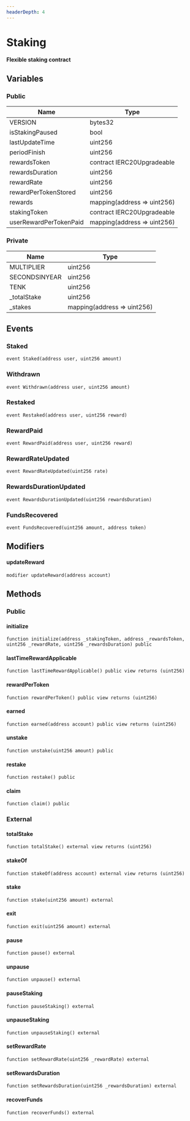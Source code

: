 ```yaml
---
headerDepth: 4
---
```


# Staking

**Flexible staking contract**

## Variables

### Public

| Name | Type |
| --- | --- |
| VERSION | bytes32 |
| isStakingPaused | bool |
| lastUpdateTime | uint256 |
| periodFinish | uint256 |
| rewardsToken | contract IERC20Upgradeable |
| rewardsDuration | uint256 |
| rewardRate | uint256 |
| rewardPerTokenStored | uint256 |
| rewards | mapping(address &#x3D;&gt; uint256) |
| stakingToken | contract IERC20Upgradeable |
| userRewardPerTokenPaid | mapping(address &#x3D;&gt; uint256) |

### Private

| Name | Type |
| --- | --- |
| MULTIPLIER | uint256 |
| SECONDSINYEAR | uint256 |
| TENK | uint256 |
| _totalStake | uint256 |
| _stakes | mapping(address &#x3D;&gt; uint256) |

## Events

### Staked

```solidity:no-line-numbers
event Staked(address user, uint256 amount)
```

### Withdrawn

```solidity:no-line-numbers
event Withdrawn(address user, uint256 amount)
```

### Restaked

```solidity:no-line-numbers
event Restaked(address user, uint256 reward)
```

### RewardPaid

```solidity:no-line-numbers
event RewardPaid(address user, uint256 reward)
```

### RewardRateUpdated

```solidity:no-line-numbers
event RewardRateUpdated(uint256 rate)
```

### RewardsDurationUpdated

```solidity:no-line-numbers
event RewardsDurationUpdated(uint256 rewardsDuration)
```

### FundsRecovered

```solidity:no-line-numbers
event FundsRecovered(uint256 amount, address token)
```

## Modifiers

#### updateReward

```solidity:no-line-numbers
modifier updateReward(address account)
```

## Methods

### Public

#### initialize

```solidity:no-line-numbers
function initialize(address _stakingToken, address _rewardsToken, uint256 _rewardRate, uint256 _rewardsDuration) public
```

#### lastTimeRewardApplicable

```solidity:no-line-numbers
function lastTimeRewardApplicable() public view returns (uint256)
```

#### rewardPerToken

```solidity:no-line-numbers
function rewardPerToken() public view returns (uint256)
```

#### earned

```solidity:no-line-numbers
function earned(address account) public view returns (uint256)
```

#### unstake

```solidity:no-line-numbers
function unstake(uint256 amount) public
```

#### restake

```solidity:no-line-numbers
function restake() public
```

#### claim

```solidity:no-line-numbers
function claim() public
```

### External

#### totalStake

```solidity:no-line-numbers
function totalStake() external view returns (uint256)
```

#### stakeOf

```solidity:no-line-numbers
function stakeOf(address account) external view returns (uint256)
```

#### stake

```solidity:no-line-numbers
function stake(uint256 amount) external
```

#### exit

```solidity:no-line-numbers
function exit(uint256 amount) external
```

#### pause

```solidity:no-line-numbers
function pause() external
```

#### unpause

```solidity:no-line-numbers
function unpause() external
```

#### pauseStaking

```solidity:no-line-numbers
function pauseStaking() external
```

#### unpauseStaking

```solidity:no-line-numbers
function unpauseStaking() external
```

#### setRewardRate

```solidity:no-line-numbers
function setRewardRate(uint256 _rewardRate) external
```

#### setRewardsDuration

```solidity:no-line-numbers
function setRewardsDuration(uint256 _rewardsDuration) external
```

#### recoverFunds

```solidity:no-line-numbers
function recoverFunds() external
```

